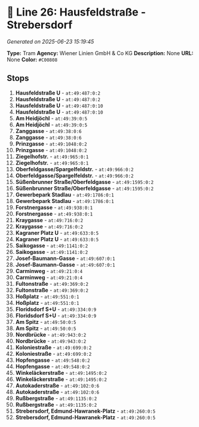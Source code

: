 # 🚊 Line 26: Hausfeldstraße - Strebersdorf

*Generated on 2025-06-23 15:19:45*

**Type:** Tram
**Agency:** Wiener Linien GmbH & Co KG
**Description:** None
**URL:** None
**Color:** `#C00808`

## Stops

1. **Hausfeldstraße U** - `at:49:487:0:2`
2. **Hausfeldstraße U** - `at:49:487:0:2`
3. **Hausfeldstraße U** - `at:49:487:0:10`
4. **Hausfeldstraße U** - `at:49:487:0:10`
5. **Am Heidjöchl** - `at:49:39:0:5`
6. **Am Heidjöchl** - `at:49:39:0:5`
7. **Zanggasse** - `at:49:38:0:6`
8. **Zanggasse** - `at:49:38:0:6`
9. **Prinzgasse** - `at:49:1048:0:2`
10. **Prinzgasse** - `at:49:1048:0:2`
11. **Ziegelhofstr.** - `at:49:965:0:1`
12. **Ziegelhofstr.** - `at:49:965:0:1`
13. **Oberfeldgasse/Spargelfeldstr.** - `at:49:966:0:2`
14. **Oberfeldgasse/Spargelfeldstr.** - `at:49:966:0:2`
15. **Süßenbrunner Straße/Oberfeldgasse** - `at:49:1595:0:2`
16. **Süßenbrunner Straße/Oberfeldgasse** - `at:49:1595:0:2`
17. **Gewerbepark Stadlau** - `at:49:1786:0:1`
18. **Gewerbepark Stadlau** - `at:49:1786:0:1`
19. **Forstnergasse** - `at:49:938:0:1`
20. **Forstnergasse** - `at:49:938:0:1`
21. **Kraygasse** - `at:49:716:0:2`
22. **Kraygasse** - `at:49:716:0:2`
23. **Kagraner Platz U** - `at:49:633:0:5`
24. **Kagraner Platz U** - `at:49:633:0:5`
25. **Saikogasse** - `at:49:1141:0:2`
26. **Saikogasse** - `at:49:1141:0:2`
27. **Josef-Baumann-Gasse** - `at:49:607:0:1`
28. **Josef-Baumann-Gasse** - `at:49:607:0:1`
29. **Carminweg** - `at:49:21:0:4`
30. **Carminweg** - `at:49:21:0:4`
31. **Fultonstraße** - `at:49:369:0:2`
32. **Fultonstraße** - `at:49:369:0:2`
33. **Hoßplatz** - `at:49:551:0:1`
34. **Hoßplatz** - `at:49:551:0:1`
35. **Floridsdorf S+U** - `at:49:334:0:9`
36. **Floridsdorf S+U** - `at:49:334:0:9`
37. **Am Spitz** - `at:49:50:0:5`
38. **Am Spitz** - `at:49:50:0:5`
39. **Nordbrücke** - `at:49:943:0:2`
40. **Nordbrücke** - `at:49:943:0:2`
41. **Koloniestraße** - `at:49:699:0:2`
42. **Koloniestraße** - `at:49:699:0:2`
43. **Hopfengasse** - `at:49:548:0:2`
44. **Hopfengasse** - `at:49:548:0:2`
45. **Winkeläckerstraße** - `at:49:1495:0:2`
46. **Winkeläckerstraße** - `at:49:1495:0:2`
47. **Autokaderstraße** - `at:49:102:0:6`
48. **Autokaderstraße** - `at:49:102:0:6`
49. **Rußbergstraße** - `at:49:1135:0:2`
50. **Rußbergstraße** - `at:49:1135:0:2`
51. **Strebersdorf, Edmund-Hawranek-Platz** - `at:49:260:0:5`
52. **Strebersdorf, Edmund-Hawranek-Platz** - `at:49:260:0:5`